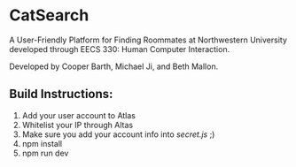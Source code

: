 # CatSearch
A User-Friendly Platform for Finding Roommates at Northwestern University developed through EECS 330: Human Computer Interaction.

Developed by Cooper Barth, Michael Ji, and Beth Mallon.


## Build Instructions:
1. Add your user account to Atlas
2. Whitelist your IP through Altas
3. Make sure you add your account info into <i>secret.js</i> ;)
4. npm install
5. npm run dev
